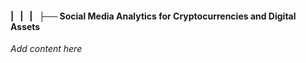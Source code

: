 #### |   |   |   ├── Social Media Analytics for Cryptocurrencies and Digital Assets

*Add content here*